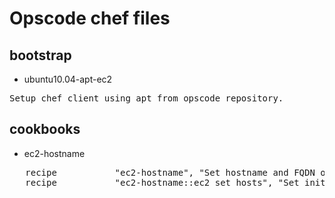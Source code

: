 # Opscode chef files

## bootstrap

* ubuntu10.04-apt-ec2
<pre>
Setup chef client using apt from opscode repository.
</pre>

## cookbooks

* ec2-hostname
<pre>
   recipe           "ec2-hostname", "Set hostname and FQDN of the node."
   recipe           "ec2-hostname::ec2_set_hosts", "Set init script - modify hosts file at boot time."
</pre>
